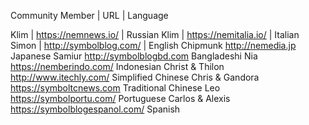 Community Member | URL	| Language

Klim | https://nemnews.io/ |	Russian
Klim | https://nemitalia.io/ | Italian
Simon | http://symbolblog.com/ | English
Chipmunk	http://nemedia.jp	Japanese
Samiur	http://symbolblogbd.com	Bangladeshi
Nia	https://nemberindo.com/	Indonesian
Christ & Thilon	http://www.itechly.com/	Simplified Chinese
Chris & Gandora	https://symboltcnews.com	Traditional Chinese
Leo	https://symbolportu.com/	Portuguese
Carlos & Alexis	https://symbolblogespanol.com/	Spanish
